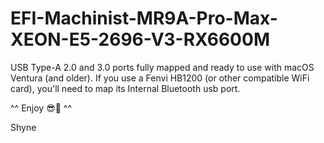 # EFI-Machinist-MR9A-Pro-Max-XEON-E5-2696-V3-RX6600M

USB Type-A 2.0 and 3.0 ports fully mapped and ready to use with macOS Ventura (and older).
If you use a Fenvi HB1200 (or other compatible WiFi card), you'll need to map its Internal Bluetooth usb port.

^^ Enjoy 😎🤙 ^^

Shyne
